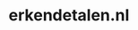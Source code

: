 ---
layout: post
title:  "erkendetalen.nl"
internal_url:  "/dutchgov/erkendetalen.nl.html"
categories: dutchgov
---